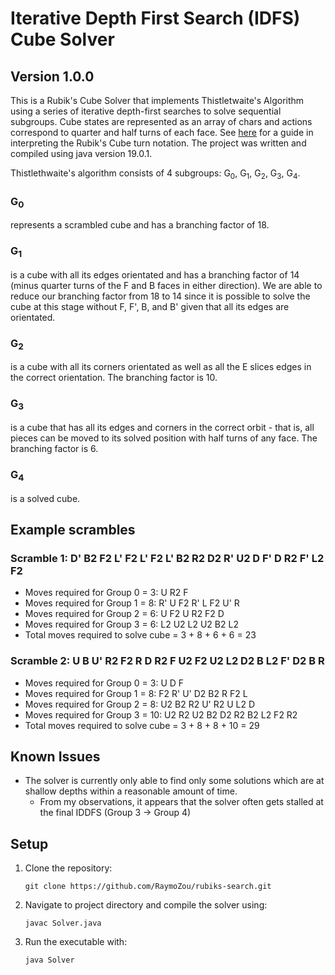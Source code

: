 # Iterative Depth First Search (IDFS) Cube Solver
## Version 1.0.0

This is a Rubik's Cube Solver that implements Thistletwaite's Algorithm using a series of iterative depth-first searches to solve sequential subgroups. Cube states are represented as an array of chars and actions correspond to quarter and half turns of each face. See [here](https://ruwix.com/the-rubiks-cube/notation/) for a guide in interpreting the Rubik's Cube turn notation. The project was written and compiled using java version 19.0.1.

Thistlethwaite's algorithm consists of 4 subgroups: G<sub>0</sub>, G<sub>1</sub>, G<sub>2</sub>, G<sub>3</sub>, G<sub>4</sub>.

### G<sub>0</sub>
represents a scrambled cube and has a branching factor of 18.

### G<sub>1</sub>
 is a cube with all its edges orientated and has a branching factor of 14 (minus quarter turns of the F and B faces in either direction). We are able to reduce our branching factor from 18 to 14 since it is possible to solve the cube at this stage without F, F', B, and B' given that all its edges are orientated.

### G<sub>2</sub>
 is a cube with all its corners orientated as well as all the E slices edges in the correct orientation. The branching factor is 10.

### G<sub>3</sub>
 is a cube that has all its edges and corners in the correct orbit - that is, all pieces can be moved to its solved position with half turns of any face. The branching factor is 6.

### G<sub>4</sub>
 is a solved cube.

## Example scrambles
### Scramble 1: D' B2 F2 L' F2 L' F2 L' B2 R2 D2 R' U2 D F' D R2 F' L2 F2 
- Moves required for Group 0 = 3: U R2 F
- Moves required for Group 1 = 8: R' U F2 R' L F2 U' R
- Moves required for Group 2 = 6: U F2 U R2 F2 D
- Moves required for Group 3 = 6: L2 U2 L2 U2 B2 L2
- Total moves required to solve cube = 3 + 8 + 6 + 6 = 23

### Scramble 2: U B U' R2 F2 R D R2 F U2 F2 U2 L2 D2 B L2 F' D2 B R
- Moves required for Group 0 = 3: U D F
- Moves required for Group 1 = 8: F2 R' U' D2 B2 R F2 L
- Moves required for Group 2 = 8: U2 B2 R2 U' R2 U L2 D
- Moves required for Group 3 = 10: U2 R2 U2 B2 D2 R2 B2 L2 F2 R2
- Total moves required to solve cube = 3 + 8 + 8 + 10 = 29


## Known Issues
- The solver is currently only able to find only some solutions which are at shallow depths within a reasonable amount of time.
    - From my observations, it appears that the solver often gets stalled at the final IDDFS (Group 3 -> Group 4)

## Setup
1. Clone the repository:
    ```
    git clone https://github.com/RaymoZou/rubiks-search.git
    ```

2. Navigate to project directory and compile the solver using:
    ```
    javac Solver.java
    ```

3. Run the executable with:
    ```
    java Solver
    ```